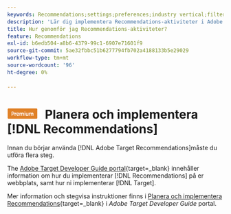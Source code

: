 ```yaml
---
keywords: Recommendations;settings;preferences;industry vertical;filter inkompatibla villkor;default host group;thumb base url;recommendations api token
description: 'Lär dig implementera Recommendations-aktiviteter i Adobe Target. '
title: Hur genomför jag Recommendations-aktiviteter?
feature: Recommendations
exl-id: b6edb504-a8b6-4379-99c1-6907e71601f9
source-git-commit: 5ae32fbbc51b6277794fb702a4188133b5e29029
workflow-type: tm+mt
source-wordcount: '96'
ht-degree: 0%

---
```


# ![PREMIUM](/help/main/assets/premium.png) Planera och implementera [!DNL Recommendations]

Innan du börjar använda [!DNL Adobe Target Recommendations]måste du utföra flera steg.

The [Adobe Target Developer Guide portal](https://developer.adobe.com/target/){target=_blank} innehåller information om hur du implementerar [!DNL Recommendations] på er webbplats, samt hur ni implementerar [!DNL Target].

Mer information och stegvisa instruktioner finns i [Planera och implementera Recommendations](https://developer-stage.adobe.com/target/implement/recommendations/){target=_blank} i *Adobe Target Developer Guide* portal.
